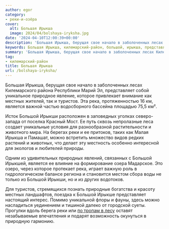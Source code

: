 ```yaml
---
author: egor
category:
- реки-и-озёра
cover:
  alt: Большая Ирыкша
  image: 2024/04/bolshaya-iryksha.jpg
date: '2024-04-10T12:00:39+00:00'
description: 'Большая Ирыкша, берущая свое начало в заболоченных лесах Килемарского района Республики Марий Эл, представляет собой уникальное природное явление, которое...'
keywords: Большая Ирыкша, килемарский-район, большой, ирыкша, представляет, которое, местных, туристов, река, является, ирыкши, реки, большая, берущая, свое, начало, заболоченных
summary: 'Большая Ирыкша, берущая свое начало в заболоченных лесах Килемарского района Республики Марий Эл, представляет собой уникальное природное явление, которое...'
tag:
- килемарский-район
title: Большая Ирыкша
url: /bolshaya-iryksha/
---
```


Большая Ирыкша, берущая свое начало в заболоченных лесах Килемарского района Республики Марий Эл, представляет собой уникальное природное явление, которое привлекает внимание как местных жителей, так и туристов. Эта река, протяженностью 16 км, является важной частью водосборного бассейна площадью 75,5 км².

Исток Большой Ирыкши расположен в заповедных уголках северо-запада от поселка Красный Мост. Ее путь сквозь непролазные леса создает уникальные условия для разнообразной растительности и животного мира. На берегах реки и ее притоков, таких как Малая Ирыкша и Памашат, можно встретить множество видов редких растений и животных, что делает эту местность особенно интересной для экологов и любителей природы.

Одним из удивительных природных явлений, связанных с Большой Ирыкшей, является ее влияние на формирование озера Мадарское. Это озеро, через которое протекает река, играет важную роль в гидрологическом балансе региона и становится местом сбора воды не только из Большой Ирыкши, но и из других водотоков.

Для туристов, стремящихся познать природные богатства и красоту местных ландшафтов, поездка к Большой Ирыкше представляет настоящий интерес. Помимо уникальной флоры и фауны, здесь можно насладиться уединением и тишиной далеко от городской суеты. Прогулки вдоль берега реки или [по тропам в лесу](/bor/) оставят незабываемые впечатления и подарят возможность окунуться в природную гармонию.